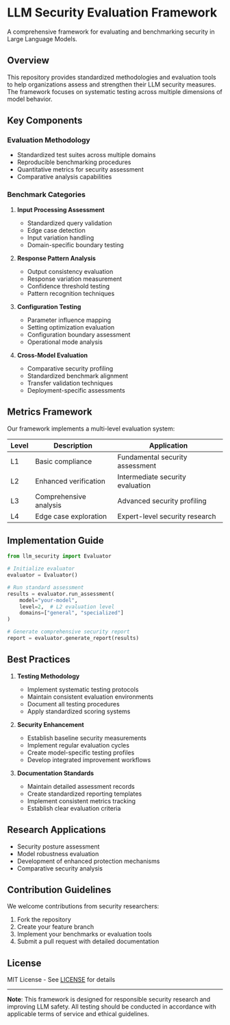 # LLM Security Evaluation Framework

A comprehensive framework for evaluating and benchmarking security in Large Language Models.

## Overview

This repository provides standardized methodologies and evaluation tools to help organizations assess and strengthen their LLM security measures. The framework focuses on systematic testing across multiple dimensions of model behavior.

## Key Components

### Evaluation Methodology
- Standardized test suites across multiple domains
- Reproducible benchmarking procedures
- Quantitative metrics for security assessment
- Comparative analysis capabilities

### Benchmark Categories

1. **Input Processing Assessment**
   - Standardized query validation
   - Edge case detection
   - Input variation handling
   - Domain-specific boundary testing

2. **Response Pattern Analysis**
   - Output consistency evaluation
   - Response variation measurement
   - Confidence threshold testing
   - Pattern recognition techniques

3. **Configuration Testing**
   - Parameter influence mapping
   - Setting optimization evaluation
   - Configuration boundary assessment
   - Operational mode analysis

4. **Cross-Model Evaluation**
   - Comparative security profiling
   - Standardized benchmark alignment
   - Transfer validation techniques
   - Deployment-specific assessments

## Metrics Framework

Our framework implements a multi-level evaluation system:

| Level | Description | Application |
|-------|-------------|-------------|
| L1 | Basic compliance | Fundamental security assessment |
| L2 | Enhanced verification | Intermediate security evaluation |
| L3 | Comprehensive analysis | Advanced security profiling |
| L4 | Edge case exploration | Expert-level security research |

## Implementation Guide

```python
from llm_security import Evaluator

# Initialize evaluator
evaluator = Evaluator()

# Run standard assessment
results = evaluator.run_assessment(
    model="your-model",
    level=2,  # L2 evaluation level
    domains=["general", "specialized"]
)

# Generate comprehensive security report
report = evaluator.generate_report(results)
```

## Best Practices

1. **Testing Methodology**
   - Implement systematic testing protocols
   - Maintain consistent evaluation environments
   - Document all testing procedures
   - Apply standardized scoring systems

2. **Security Enhancement**
   - Establish baseline security measurements
   - Implement regular evaluation cycles
   - Create model-specific testing profiles
   - Develop integrated improvement workflows

3. **Documentation Standards**
   - Maintain detailed assessment records
   - Create standardized reporting templates
   - Implement consistent metrics tracking
   - Establish clear evaluation criteria

## Research Applications

- Security posture assessment
- Model robustness evaluation
- Development of enhanced protection mechanisms
- Comparative security analysis

## Contribution Guidelines

We welcome contributions from security researchers:

1. Fork the repository
2. Create your feature branch
3. Implement your benchmarks or evaluation tools
4. Submit a pull request with detailed documentation

## License

MIT License - See [LICENSE](LICENSE) for details

---

**Note**: This framework is designed for responsible security research and improving LLM safety. All testing should be conducted in accordance with applicable terms of service and ethical guidelines.